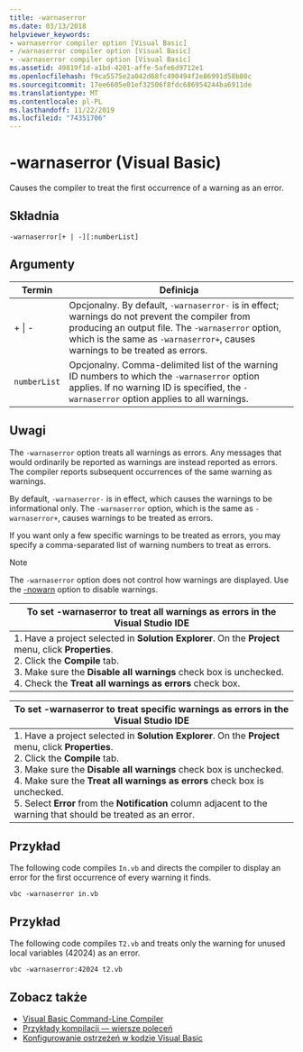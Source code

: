 ```yaml
---
title: -warnaserror
ms.date: 03/13/2018
helpviewer_keywords:
- warnaserror compiler option [Visual Basic]
- /warnaserror compiler option [Visual Basic]
- -warnaserror compiler option [Visual Basic]
ms.assetid: 49819f1d-a1bd-4201-affe-5afe6d9712e1
ms.openlocfilehash: f9ca5575e2a042d68fc490494f2e86991d58b80c
ms.sourcegitcommit: 17ee6605e01ef32506f8fdc686954244ba6911de
ms.translationtype: MT
ms.contentlocale: pl-PL
ms.lasthandoff: 11/22/2019
ms.locfileid: "74351706"
---
```

# <a name="-warnaserror-visual-basic"></a>-warnaserror (Visual Basic)
Causes the compiler to treat the first occurrence of a warning as an error.  
  
## <a name="syntax"></a>Składnia  
  
```console  
-warnaserror[+ | -][:numberList]  
```  
  
## <a name="arguments"></a>Argumenty  
  
|Termin|Definicja|  
|---|---|  
|+ &#124; -|Opcjonalny. By default, `-warnaserror-` is in effect; warnings do not prevent the compiler from producing an output file. The `-warnaserror` option, which is the same as `-warnaserror+`, causes warnings to be treated as errors.|  
|`numberList`|Opcjonalny. Comma-delimited list of the warning ID numbers to which the `-warnaserror` option applies. If no warning ID is specified, the `-warnaserror` option applies to all warnings.|  
  
## <a name="remarks"></a>Uwagi  
 The `-warnaserror` option treats all warnings as errors. Any messages that would ordinarily be reported as warnings are instead reported as errors. The compiler reports subsequent occurrences of the same warning as warnings.  
  
 By default, `-warnaserror-` is in effect, which causes the warnings to be informational only. The `-warnaserror` option, which is the same as `-warnaserror+`, causes warnings to be treated as errors.  
  
 If you want only a few specific warnings to be treated as errors, you may specify a comma-separated list of warning numbers to treat as errors.  
  
> [!NOTE]
> The `-warnaserror` option does not control how warnings are displayed. Use the [-nowarn](../../../visual-basic/reference/command-line-compiler/nowarn.md) option to disable warnings.  
  
|To set -warnaserror to treat all warnings as errors in the Visual Studio IDE|  
|---|  
|1.  Have a project selected in **Solution Explorer**. On the **Project** menu, click **Properties**. <br />2.  Click the **Compile** tab.<br />3.  Make sure the **Disable all warnings** check box is unchecked.<br />4.  Check the **Treat all warnings as errors** check box.|  
  
|To set -warnaserror to treat specific warnings as errors in the Visual Studio IDE|  
|---|  
|1.  Have a project selected in **Solution Explorer**. On the **Project** menu, click **Properties**.<br />2.  Click the **Compile** tab.<br />3.  Make sure the **Disable all warnings** check box is unchecked.<br />4.  Make sure the **Treat all warnings as errors** check box is unchecked.<br />5.  Select **Error** from the **Notification** column adjacent to the warning that should be treated as an error.|  
  
## <a name="example"></a>Przykład  
 The following code compiles `In.vb` and directs the compiler to display an error for the first occurrence of every warning it finds.  
  
```console
vbc -warnaserror in.vb  
```  
  
## <a name="example"></a>Przykład  
 The following code compiles `T2.vb` and treats only the warning for unused local variables (42024) as an error.  
  
```console
vbc -warnaserror:42024 t2.vb  
```  
  
## <a name="see-also"></a>Zobacz także

- [Visual Basic Command-Line Compiler](../../../visual-basic/reference/command-line-compiler/index.md)
- [Przykłady kompilacji — wiersze poleceń](../../../visual-basic/reference/command-line-compiler/sample-compilation-command-lines.md)
- [Konfigurowanie ostrzeżeń w kodzie Visual Basic](/visualstudio/ide/configuring-warnings-in-visual-basic)
